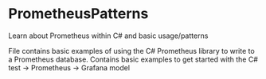 # PrometheusPatterns
Learn about Prometheus within C# and basic usage/patterns

File contains basic examples of using the C# Prometheus library to write to a Prometheus database. Contains basic examples to get started with the C# test -> Prometheus -> Grafana model
